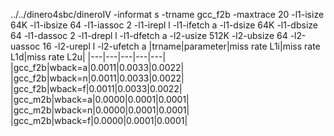 ../../dinero4sbc/dineroIV -informat s -trname gcc_f2b -maxtrace 20 -l1-isize 64K -l1-ibsize 64 -l1-iassoc 2 -l1-irepl l -l1-ifetch a -l1-dsize 64K -l1-dbsize 64 -l1-dassoc 2 -l1-drepl l -l1-dfetch a -l2-usize 512K -l2-ubsize 64 -l2-uassoc 16 -l2-urepl l -l2-ufetch a
|trname|parameter|miss rate L1i|miss rate L1d|miss rate L2u|
|---|---|---|---|---|
|gcc_f2b|wback=a|0.0011|0.0033|0.0022|
|gcc_f2b|wback=n|0.0011|0.0033|0.0022|
|gcc_f2b|wback=f|0.0011|0.0033|0.0022|
|gcc_m2b|wback=a|0.0000|0.0001|0.0001|
|gcc_m2b|wback=n|0.0000|0.0001|0.0001|
|gcc_m2b|wback=f|0.0000|0.0001|0.0001|
